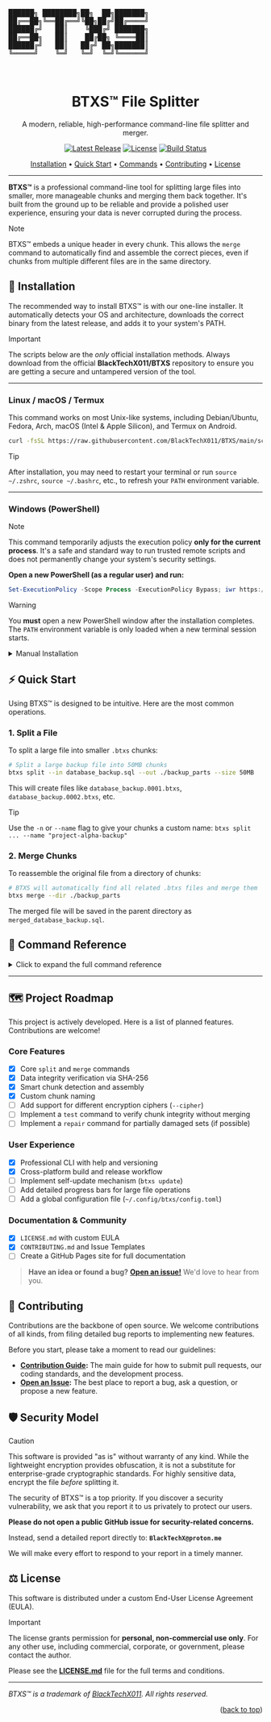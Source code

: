

<div id="top"></div>
<p align="center">
  <pre>
██████╗ ████████╗██╗  ██╗███████╗
██╔══██╗╚══██╔══╝╚██╗██╔╝██╔════╝
██████╔╝   ██║    ╚███╔╝ ███████╗
██╔══██╗   ██║    ██╔██╗ ╚════██║
██████╔╝   ██║   ██╔╝ ██╗███████║
╚═════╝    ╚═╝   ╚═╝  ╚═╝╚══════╝
                                 
  </pre>
</p>

<h1 align="center">BTXS™ File Splitter</h1>

<p align="center">
  A modern, reliable, high-performance command-line file splitter and merger.
</p>

<p align="center">
    <a href="https://github.com/BlackTechX011/BTXS/releases/latest"><img src="https://img.shields.io/github/v/release/BlackTechX011/BTXS?style=for-the-badge&logo=github&color=blue" alt="Latest Release"></a>
    <a href="https://github.com/BlackTechX011/BTXS/blob/main/LICENSE.md"><img src="https://img.shields.io/github/license/BlackTechX011/BTXS?style=for-the-badge&color=lightgrey" alt="License"></a>
    <a href="https://github.com/BlackTechX011/BTXS/actions/workflows/release.yml"><img src="https://img.shields.io/github/actions/workflow/status/BlackTechX011/BTXS/release.yml?style=for-the-badge&logo=githubactions&logoColor=white" alt="Build Status"></a>
</p>

<p align="center">
  <a href="#-installation">Installation</a> •
  <a href="#-quick-start">Quick Start</a> •
  <a href="#-command-reference">Commands</a> •
  <a href="#-contributing">Contributing</a> •
  <a href="#-license">License</a>
</p>

---

**BTXS™** is a professional command-line tool for splitting large files into smaller, more manageable chunks and merging them back together. It's built from the ground up to be reliable and provide a polished user experience, ensuring your data is never corrupted during the process.

> [!NOTE]
> BTXS™ embeds a unique header in every chunk. This allows the `merge` command to automatically find and assemble the correct pieces, even if chunks from multiple different files are in the same directory.

## 🚀 Installation

The recommended way to install BTXS™ is with our one-line installer. It automatically detects your OS and architecture, downloads the correct binary from the latest release, and adds it to your system's PATH.

> [!IMPORTANT]
> The scripts below are the *only* official installation methods. Always download from the official **BlackTechX011/BTXS** repository to ensure you are getting a secure and untampered version of the tool.

---

### Linux / macOS / Termux

This command works on most Unix-like systems, including Debian/Ubuntu, Fedora, Arch, macOS (Intel & Apple Silicon), and Termux on Android.

```sh
curl -fsSL https://raw.githubusercontent.com/BlackTechX011/BTXS/main/scripts/install.sh | sh
```

> [!TIP]
> After installation, you may need to restart your terminal or run `source ~/.zshrc`, `source ~/.bashrc`, etc., to refresh your `PATH` environment variable.

---

### Windows (PowerShell)

> [!NOTE]
> This command temporarily adjusts the execution policy **only for the current process**. It's a safe and standard way to run trusted remote scripts and does not permanently change your system's security settings.

**Open a new PowerShell (as a regular user) and run:**

```powershell
Set-ExecutionPolicy -Scope Process -ExecutionPolicy Bypass; iwr https://raw.githubusercontent.com/BlackTechX011/BTXS/main/scripts/install.ps1 | iex
```
> [!WARNING]
> You **must** open a new PowerShell window after the installation completes. The `PATH` environment variable is only loaded when a new terminal session starts.

<details>
  <summary>Manual Installation</summary>
  
  1. Go to the [**Releases page**](https://github.com/BlackTechX011/BTXS/releases/latest).
  2. Download the appropriate binary for your operating system and architecture (e.g., `btxs-windows-amd64.exe`).
  3. Rename the binary to `btxs` (or `btxs.exe` on Windows).
  4. Move the binary to a directory included in your system's `PATH` (e.g., `/usr/local/bin` on Linux/macOS, or a custom folder on Windows that you add to the Path Environment Variable).
  5. On Linux/macOS, make the binary executable: `chmod +x /usr/local/bin/btxs`.
</details>

## ⚡ Quick Start

Using BTXS™ is designed to be intuitive. Here are the most common operations.

### 1. Split a File

To split a large file into smaller `.btxs` chunks:

```sh
# Split a large backup file into 50MB chunks
btxs split --in database_backup.sql --out ./backup_parts --size 50MB
```

This will create files like `database_backup.0001.btxs`, `database_backup.0002.btxs`, etc.

> [!TIP]
> Use the `-n` or `--name` flag to give your chunks a custom name:
> `btxs split ... --name "project-alpha-backup"`

### 2. Merge Chunks

To reassemble the original file from a directory of chunks:

```sh
# BTXS will automatically find all related .btxs files and merge them
btxs merge --dir ./backup_parts
```

The merged file will be saved in the parent directory as `merged_database_backup.sql`.

## 📖 Command Reference

<details>
  <summary>Click to expand the full command reference</summary>

| Command | Alias | Description | Options |
| :--- | :--- | :--- | :--- |
| `split` | `s` | Splits a file into smaller, encrypted chunks. | `--in <path>` (Required)<br>`--out <dir>`<br>`--size <size>`<br>`--name <name>` |
| `merge`| `m` | Merges `.btxs` chunks back into the original file. | `--dir <dir>` |
| `help`   | `h` | Displays help information for a command. | |

</details>

---

## 🗺️ Project Roadmap

This project is actively developed. Here is a list of planned features. Contributions are welcome!

### Core Features
- [x] Core `split` and `merge` commands
- [x] Data integrity verification via SHA-256
- [x] Smart chunk detection and assembly
- [x] Custom chunk naming
- [ ] Add support for different encryption ciphers (`--cipher`)
- [ ] Implement a `test` command to verify chunk integrity without merging
- [ ] Implement a `repair` command for partially damaged sets (if possible)

### User Experience
- [x] Professional CLI with help and versioning
- [x] Cross-platform build and release workflow
- [ ] Implement self-update mechanism (`btxs update`)
- [ ] Add detailed progress bars for large file operations
- [ ] Add a global configuration file (`~/.config/btxs/config.toml`)

### Documentation & Community
- [x] `LICENSE.md` with custom EULA
- [x] `CONTRIBUTING.md` and Issue Templates
- [ ] Create a GitHub Pages site for full documentation

> **Have an idea or found a bug?** [**Open an issue!**](https://github.com/BlackTechX011/BTXS/issues/new/choose) We'd love to hear from you.

## 🤝 Contributing

Contributions are the backbone of open source. We welcome contributions of all kinds, from filing detailed bug reports to implementing new features.

Before you start, please take a moment to read our guidelines:

-   **[Contribution Guide](CONTRIBUTING.md):** The main guide for how to submit pull requests, our coding standards, and the development process.
-   **[Open an Issue](https://github.com/BlackTechX011/BTXS/issues/new/choose):** The best place to report a bug, ask a question, or propose a new feature.

## 🛡️ Security Model

> [!CAUTION]
> This software is provided "as is" without warranty of any kind. While the lightweight encryption provides obfuscation, it is not a substitute for enterprise-grade cryptographic standards. For highly sensitive data, encrypt the file *before* splitting it.

The security of BTXS™ is a top priority. If you discover a security vulnerability, we ask that you report it to us privately to protect our users.

**Please do not open a public GitHub issue for security-related concerns.**

Instead, send a detailed report directly to: **`BlackTechX@proton.me`**

We will make every effort to respond to your report in a timely manner.

## ⚖️ License

This software is distributed under a custom End-User License Agreement (EULA).

> [!IMPORTANT]
> The license grants permission for **personal, non-commercial use only**. For any other use, including commercial, corporate, or government, please contact the author.

Please see the [**LICENSE.md**](LICENSE.md) file for the full terms and conditions.

---
*BTXS™ is a trademark of [BlackTechX011](https://github.com/BlackTechX011). All rights reserved.*

<p align="right">(<a href="#top">back to top</a>)</p>
